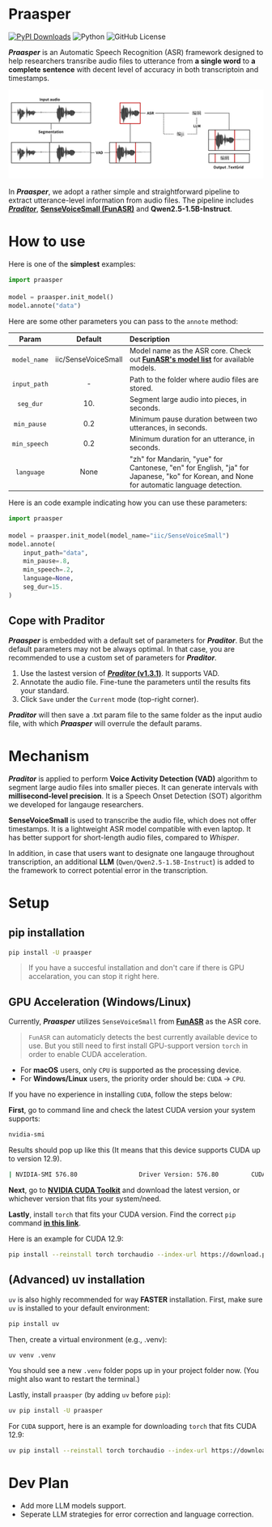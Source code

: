 # Praasper
[![PyPI Downloads](https://img.shields.io/pypi/dm/praasper.svg?label=PyPI%20downloads)](
https://pypi.org/project/praasper/)
![Python](https://img.shields.io/badge/python->=3.10-blue.svg)
![GitHub License](https://img.shields.io/github/license/Paradeluxe/Praasper)


***Praasper*** is an Automatic Speech Recognition (ASR) framework designed to help researchers transribe audio files to utterance from **a single word** to **a complete sentence** with decent level of accuracy in both transcriptoin and timestamps.

![mechanism](promote/mechanism.png)

In ***Praasper***, we adopt a rather simple and straightforward pipeline to extract utterance-level information from audio files. The pipeline includes [***Praditor***](https://github.com/Paradeluxe/Praditor), [**SenseVoiceSmall (FunASR)**](https://github.com/modelscope/funasr) and **Qwen2.5-1.5B-Instruct**. 



# How to use

Here is one of the **simplest** examples:

```python
import praasper

model = praasper.init_model()
model.annote("data")
```



Here are some other parameters you can pass to the `annote` method:

| Param | Default | Description |
| :---: | :---: | :--- |
| `model_name` | iic/SenseVoiceSmall | Model name as the ASR core. Check out [**FunASR's model list**](https://github.com/modelscope/funasr?tab=readme-ov-file#model-zoo) for available models. |
| `input_path` | - | Path to the folder where audio files are stored. |
| `seg_dur` | 10. | Segment large audio into pieces, in seconds. |
| `min_pause` | 0.2 | Minimum pause duration between two utterances, in seconds. |
| `min_speech` | 0.2 | Minimum duration for an utterance, in seconds. |
| `language` | None | "zh" for Mandarin, "yue" for Cantonese, "en" for English, "ja" for Japanese, "ko" for Korean, and None for automatic language detection. |

Here is an code example indicating how you can use these parameters:
```python
import praasper

model = praasper.init_model(model_name="iic/SenseVoiceSmall")
model.annote(
    input_path="data",
    min_pause=.8,
    min_speech=.2,
    language=None,
    seg_dur=15.
)
```


## Cope with Praditor

***Praasper*** is embedded with a default set of parameters for ***Praditor***. But the default parameters may not be always optimal. In that case, you are recommended to use a custom set of parameters for ***Praditor***.

1. Use the lastest version of [***Praditor* (v1.3.1)**](https://github.com/Paradeluxe/Praditor/releases). It supports VAD.
2. Annotate the audio file. Fine-tune the parameters until the results fits your standard.
3. Click `Save` under the `Current` mode (top-right corner).

***Praditor*** will then save a .txt param file to the same folder as the input audio file, with which ***Praasper*** will overrule the default params.


# Mechanism

***Praditor*** is applied to perform **Voice Activity Detection (VAD)** algorithm to segment large audio files into smaller pieces. It can generate intervals with **millisecond-level precision**. It is a Speech Onset Detection (SOT) algorithm we developed for langauge researchers.

**SenseVoiceSmall** is used to transcribe the audio file, which does not offer timestamps. It is a lightweight ASR model compatible with even laptop. It has better support for short-length audio files, compared to *Whisper*.

In addition, in case that users want to designate one langauge throughout transcription, an additional **LLM** (`Qwen/Qwen2.5-1.5B-Instruct`) is added to the framework to correct potential error in the transcription.

# Setup
## pip installation

```bash
pip install -U praasper
```
> If you have a succesful installation and don't care if there is GPU accelaration, you can stop it right here.


## GPU Acceleration (Windows/Linux)

Currently, ***Praasper*** utilizes `SenseVoiceSmall` from [**FunASR**](https://github.com/modelscope/funasr) as the ASR core.

> `FunASR` can automaticly detects the best currently available device to use. But you still need to first install GPU-support version `torch` in order to enable CUDA acceleration.

- For **macOS** users, only `CPU` is supported as the processing device.
- For **Windows/Linux** users, the priority order should be: `CUDA` -> `CPU`.

If you have no experience in installing `CUDA`, follow the steps below:



**First**, go to command line and check the latest CUDA version your system supports:

```bash
nvidia-smi
```

Results should pop up like this (It means that this device supports CUDA up to version 12.9).

```bash
| NVIDIA-SMI 576.80                 Driver Version: 576.80         CUDA Version: 12.9     |
```

**Next**, go to [**NVIDIA CUDA Toolkit**](https://developer.nvidia.com/cuda-toolkit) and download the latest version, or whichever version that fits your system/need.

**Lastly**, install `torch` that fits your CUDA version. Find the correct `pip` command [**in this link**](https://pytorch.org/get-started/locally/).

Here is an example for CUDA 12.9:

```bash
pip install --reinstall torch torchaudio --index-url https://download.pytorch.org/whl/cu129
```


## (Advanced) uv installation
`uv` is also highly recommended for way **FASTER** installation. First, make sure `uv` is installed to your default environment:

```bash
pip install uv
```

Then, create a virtual environment (e.g., .venv):

```bash
uv venv .venv
```

You should see a new `.venv` folder pops up in your project folder now. (You might also want to restart the terminal.)

Lastly, install `praasper` (by adding `uv` before `pip`):


```bash
uv pip install -U praasper
```

For `CUDA` support, here is an example for downloading `torch` that fits CUDA 12.9:

```bash
uv pip install --reinstall torch torchaudio --index-url https://download.pytorch.org/whl/cu129
```

# Dev Plan
- Add more LLM models support.
- Seperate LLM strategies for error correction and language correction.